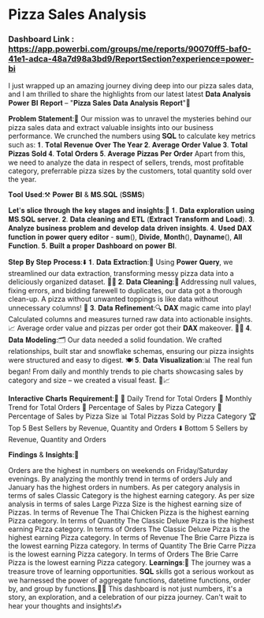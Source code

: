 # Pizza Sales Analysis

### Dashboard Link : https://app.powerbi.com/groups/me/reports/90070ff5-baf0-41e1-adca-48a7d98a3bd9/ReportSection?experience=power-bi

I just wrapped up an amazing journey diving deep into our pizza sales data, and I am thrilled to share the highlights from our latest latest 𝐃𝐚𝐭𝐚 𝐀𝐧𝐚𝐥𝐲𝐬𝐢𝐬 𝐏𝐨𝐰𝐞𝐫 𝐁𝐈 𝐑𝐞𝐩𝐨𝐫𝐭 – "𝐏𝐢𝐳𝐳𝐚 𝐒𝐚𝐥𝐞𝐬 𝐃𝐚𝐭𝐚 𝐀𝐧𝐚𝐥𝐲𝐬𝐢𝐬 𝐑𝐞𝐩𝐨𝐫𝐭"🍕

𝐏𝐫𝐨𝐛𝐥𝐞𝐦 𝐒𝐭𝐚𝐭𝐞𝐦𝐞𝐧𝐭:📝 Our mission was to unravel the mysteries behind our pizza sales data and extract valuable insights into our business performance. We crunched the numbers using 𝐒𝐐𝐋 to calculate key metrics such as: 𝟏. 𝐓𝐨𝐭𝐚𝐥 𝐑𝐞𝐯𝐞𝐧𝐮𝐞 𝐎𝐯𝐞𝐫 𝐓𝐡𝐞 𝐘𝐞𝐚𝐫 𝟐. 𝐀𝐯𝐞𝐫𝐚𝐠𝐞 𝐎𝐫𝐝𝐞𝐫 𝐕𝐚𝐥𝐮𝐞 𝟑. 𝐓𝐨𝐭𝐚𝐥 𝐏𝐢𝐳𝐳𝐚𝐬 𝐒𝐨𝐥𝐝 𝟒. 𝐓𝐨𝐭𝐚𝐥 𝐎𝐫𝐝𝐞𝐫𝐬 𝟓. 𝐀𝐯𝐞𝐫𝐚𝐠𝐞 𝐏𝐢𝐳𝐳𝐚𝐬 𝐏𝐞𝐫 𝐎𝐫𝐝𝐞𝐫 Apart from this, we need to analyze the data in respect of sellers, trends, most profitable category, preferrable pizza sizes by the customers, total quantity sold over the year.

𝐓𝐨𝐨𝐥 𝐔𝐬𝐞𝐝:⚒ 𝐏𝐨𝐰𝐞𝐫 𝐁𝐈 & 𝐌𝐒.𝐒𝐐𝐋 (𝐒𝐒𝐌𝐒)

𝐋𝐞𝐭'𝐬 𝐬𝐥𝐢𝐜𝐞 𝐭𝐡𝐫𝐨𝐮𝐠𝐡 𝐭𝐡𝐞 𝐤𝐞𝐲 𝐬𝐭𝐚𝐠𝐞𝐬 𝐚𝐧𝐝 𝐢𝐧𝐬𝐢𝐠𝐡𝐭𝐬:🔗 𝟏. 𝐃𝐚𝐭𝐚 𝐞𝐱𝐩𝐥𝐨𝐫𝐚𝐭𝐢𝐨𝐧 𝐮𝐬𝐢𝐧𝐠 𝐌𝐒.𝐒𝐐𝐋 𝐬𝐞𝐫𝐯𝐞𝐫. 𝟐. 𝐃𝐚𝐭𝐚 𝐜𝐥𝐞𝐚𝐧𝐢𝐧𝐠 𝐚𝐧𝐝 𝐄𝐓𝐋 (𝐄𝐱𝐭𝐫𝐚𝐜𝐭 𝐓𝐫𝐚𝐧𝐬𝐟𝐨𝐫𝐦 𝐚𝐧𝐝 𝐋𝐨𝐚𝐝). 𝟑. 𝐀𝐧𝐚𝐥𝐲𝐳𝐞 𝐛𝐮𝐬𝐢𝐧𝐞𝐬𝐬 𝐩𝐫𝐨𝐛𝐥𝐞𝐦 𝐚𝐧𝐝 𝐝𝐞𝐯𝐞𝐥𝐨𝐩 𝐝𝐚𝐭𝐚 𝐝𝐫𝐢𝐯𝐞𝐧 𝐢𝐧𝐬𝐢𝐠𝐡𝐭𝐬. 𝟒. 𝐔𝐬𝐞𝐝 𝐃𝐀𝐗 𝐟𝐮𝐧𝐜𝐭𝐢𝐨𝐧 𝐢𝐧 𝐩𝐨𝐰𝐞𝐫 𝐪𝐮𝐞𝐫𝐲 𝐞𝐝𝐢𝐭𝐨𝐫 - 𝐬𝐮𝐦(), 𝐃𝐢𝐯𝐢𝐝𝐞, 𝐌𝐨𝐧𝐭𝐡(), 𝐃𝐚𝐲𝐧𝐚𝐦𝐞(), 𝐀𝐥𝐥 𝐅𝐮𝐧𝐜𝐭𝐢𝐨𝐧. 𝟓. 𝐁𝐮𝐢𝐥𝐭 𝐚 𝐩𝐫𝐨𝐩𝐞𝐫 𝐃𝐚𝐬𝐡𝐛𝐨𝐚𝐫𝐝 𝐨𝐧 𝐩𝐨𝐰𝐞𝐫 𝐁𝐈.

𝐒𝐭𝐞𝐩 𝐁𝐲 𝐒𝐭𝐞𝐩 𝐏𝐫𝐨𝐜𝐞𝐬𝐬:⬇️ 𝟏. 𝐃𝐚𝐭𝐚 𝐄𝐱𝐭𝐫𝐚𝐜𝐭𝐢𝐨𝐧:🚿 Using 𝐏𝐨𝐰𝐞𝐫 𝐐𝐮𝐞𝐫𝐲, we streamlined our data extraction, transforming messy pizza data into a deliciously organized dataset. 🍅🧀 𝟐. 𝐃𝐚𝐭𝐚 𝐂𝐥𝐞𝐚𝐧𝐢𝐧𝐠:🧹 Addressing null values, fixing errors, and bidding farewell to duplicates, our data got a thorough clean-up. A pizza without unwanted toppings is like data without unnecessary columns! 🍕 𝟑. 𝐃𝐚𝐭𝐚 𝐑𝐞𝐟𝐢𝐧𝐞𝐦𝐞𝐧𝐭:🔍 𝐃𝐀𝐗 magic came into play! Calculated columns and measures turned raw data into actionable insights. 📈 Average order value and pizzas per order got their 𝐃𝐀𝐗 makeover. 🎩✨ 𝟒. 𝐃𝐚𝐭𝐚 𝐌𝐨𝐝𝐞𝐥𝐢𝐧𝐠:🗂️ Our data needed a solid foundation. We crafted relationships, built star and snowflake schemas, ensuring our pizza insights were structured and easy to digest. 🍽️ 𝟓. 𝐃𝐚𝐭𝐚 𝐕𝐢𝐬𝐮𝐚𝐥𝐢𝐳𝐚𝐭𝐢𝐨𝐧:📊 The real fun began! From daily and monthly trends to pie charts showcasing sales by category and size – we created a visual feast. 🍕📈

𝐈𝐧𝐭𝐞𝐫𝐚𝐜𝐭𝐢𝐯𝐞 𝐂𝐡𝐚𝐫𝐭𝐬 𝐑𝐞𝐪𝐮𝐢𝐫𝐞𝐦𝐞𝐧𝐭:🔄 📅 Daily Trend for Total Orders 📆 Monthly Trend for Total Orders 🍕 Percentage of Sales by Pizza Category 📏 Percentage of Sales by Pizza Size 📊 Total Pizzas Sold by Pizza Category 🏆 Top 5 Best Sellers by Revenue, Quantity and Orders ⬇️ Bottom 5 Sellers by Revenue, Quantity and Orders

𝐅𝐢𝐧𝐝𝐢𝐧𝐠𝐬 & 𝐈𝐧𝐬𝐢𝐠𝐡𝐭𝐬:📝

Orders are the highest in numbers on weekends on Friday/Saturday evenings.
By analyzing the monthly trend in terms of orders July and January has the highest orders in numbers.
As per category analysis in terms of sales Classic Category is the highest earning category.
As per size analysis in terms of sales Large Pizza Size is the highest earning size of Pizzas.
In terms of Revenue The Thai Chicken Pizza is the highest earning Pizza category.
In terms of Quantity The Classic Deluxe Pizza is the highest earning Pizza category.
In terms of Orders The Classic Deluxe Pizza is the highest earning Pizza category.
In terms of Revenue The Brie Carre Pizza is the lowest earning Pizza category.
In terms of Quantity The Brie Carre Pizza is the lowest earning Pizza category.
In terms of Orders The Brie Carre Pizza is the lowest earning Pizza category.
𝐋𝐞𝐚𝐫𝐧𝐢𝐧𝐠𝐬:📝 The journey was a treasure trove of learning opportunities. 𝐒𝐐𝐋 skills got a serious workout as we harnessed the power of aggregate functions, datetime functions, order by, and group by functions.🏋️‍♂️ This dashboard is not just numbers, it's a story, an exploration, and a celebration of our pizza journey. Can't wait to hear your thoughts and insights!✍
